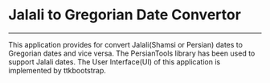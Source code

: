 # Jalali to Gregorian Date Convertor
---
This application provides for convert Jalali(Shamsi or Persian) dates to Gregorian dates and vice versa.
The PersianTools library has been used to support Jalali dates.
The User Interface(UI) of this application is implemented by ttkbootstrap.
